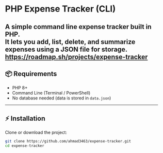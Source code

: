 # PHP Expense Tracker (CLI)

A simple **command line expense tracker** built in PHP.  
It lets you add, list, delete, and summarize expenses using a JSON file for storage.
https://roadmap.sh/projects/expense-tracker
---


## 📦 Requirements
- PHP 8+
- Command Line (Terminal / PowerShell)
- No database needed (data is stored in `data.json`)

---

## ⚡ Installation
Clone or download the project:

```bash
git clone https://github.com/ahmad3463/expense-tracker.git
cd expense-tracker
